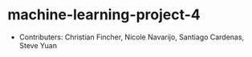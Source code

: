 # machine-learning-project-4

- Contributers: Christian Fincher, Nicole Navarijo, Santiago Cardenas, Steve Yuan
